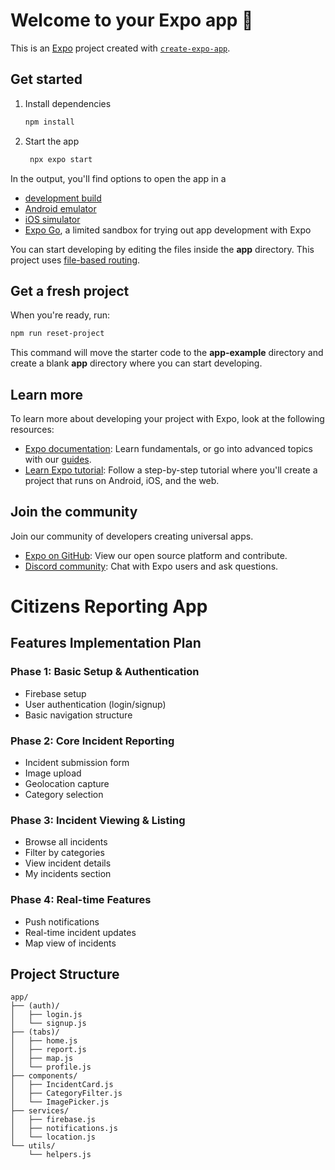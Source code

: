 # Welcome to your Expo app 👋

This is an [Expo](https://expo.dev) project created with [`create-expo-app`](https://www.npmjs.com/package/create-expo-app).

## Get started

1. Install dependencies

   ```bash
   npm install
   ```

2. Start the app

   ```bash
    npx expo start
   ```

In the output, you'll find options to open the app in a

- [development build](https://docs.expo.dev/develop/development-builds/introduction/)
- [Android emulator](https://docs.expo.dev/workflow/android-studio-emulator/)
- [iOS simulator](https://docs.expo.dev/workflow/ios-simulator/)
- [Expo Go](https://expo.dev/go), a limited sandbox for trying out app development with Expo

You can start developing by editing the files inside the **app** directory. This project uses [file-based routing](https://docs.expo.dev/router/introduction).

## Get a fresh project

When you're ready, run:

```bash
npm run reset-project
```

This command will move the starter code to the **app-example** directory and create a blank **app** directory where you can start developing.

## Learn more

To learn more about developing your project with Expo, look at the following resources:

- [Expo documentation](https://docs.expo.dev/): Learn fundamentals, or go into advanced topics with our [guides](https://docs.expo.dev/guides).
- [Learn Expo tutorial](https://docs.expo.dev/tutorial/introduction/): Follow a step-by-step tutorial where you'll create a project that runs on Android, iOS, and the web.

## Join the community

Join our community of developers creating universal apps.

- [Expo on GitHub](https://github.com/expo/expo): View our open source platform and contribute.
- [Discord community](https://chat.expo.dev): Chat with Expo users and ask questions.

# Citizens Reporting App

## Features Implementation Plan

### Phase 1: Basic Setup & Authentication
- Firebase setup
- User authentication (login/signup)
- Basic navigation structure

### Phase 2: Core Incident Reporting
- Incident submission form
- Image upload
- Geolocation capture
- Category selection

### Phase 3: Incident Viewing & Listing
- Browse all incidents
- Filter by categories
- View incident details
- My incidents section

### Phase 4: Real-time Features
- Push notifications
- Real-time incident updates
- Map view of incidents

## Project Structure
```
app/
├── (auth)/
│   ├── login.js
│   └── signup.js
├── (tabs)/
│   ├── home.js
│   ├── report.js
│   ├── map.js
│   └── profile.js
├── components/
│   ├── IncidentCard.js
│   ├── CategoryFilter.js
│   └── ImagePicker.js
├── services/
│   ├── firebase.js
│   ├── notifications.js
│   └── location.js
└── utils/
    └── helpers.js
```
